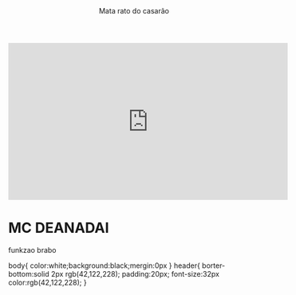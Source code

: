 <body>
<header>Mata rato do casarão </header>
<iframe width="560" height="315" src="https://www.youtube.com/embed/iwaI4z5KhzQ?si=JJi5S3hziFJykEkV" title="YouTube video player" frameborder="0" allow="accelerometer; autoplay; clipboard-write; encrypted-media; gyroscope; picture-in-picture; web-share" referrerpolicy="strict-origin-when-cross-origin" allowfullscreen></iframe>
<h1>MC DEANADAI </h1>
<P>funkzao brabo</P>
</body>
<head>
<link rel="stylesheet"href="styles.css">
<title>Aluraflix</title>
</head>
body{
color:white;background:black;mergin:0px
}
header{
borter-bottom:solid 2px rgb(42,122,228);
padding:20px;
font-size:32px
color:rgb(42,122,228);
}
